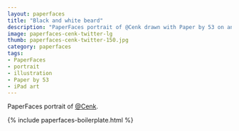 ```yaml
---
layout: paperfaces
title: "Black and white beard"
description: "PaperFaces portrait of @Cenk drawn with Paper by 53 on an iPad."
image: paperfaces-cenk-twitter-lg
thumb: paperfaces-cenk-twitter-150.jpg
category: paperfaces
tags: 
- PaperFaces
- portrait
- illustration
- Paper by 53
- iPad art
---
```


PaperFaces portrait of [@Cenk](http://twitter.com/Cenk).

{% include paperfaces-boilerplate.html %}